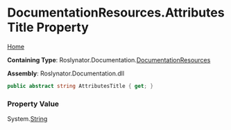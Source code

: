 <a name="_top"></a>

# DocumentationResources\.AttributesTitle Property

[Home](../../../../README.md#_top)

**Containing Type**: Roslynator\.Documentation\.[DocumentationResources](../README.md#_top)

**Assembly**: Roslynator\.Documentation\.dll

```csharp
public abstract string AttributesTitle { get; }
```

### Property Value

System\.[String](https://docs.microsoft.com/en-us/dotnet/api/system.string)

